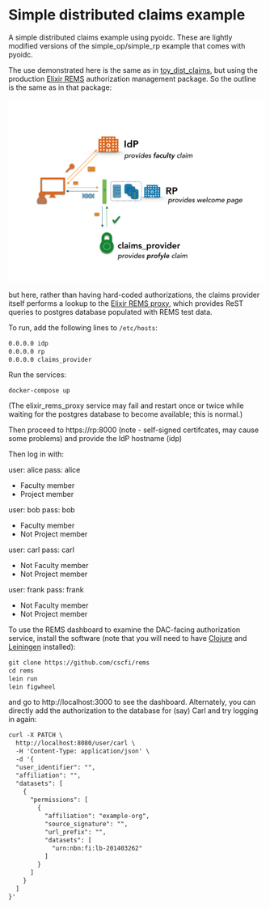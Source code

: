 # Simple distributed claims example

A simple distributed claims example using pyoidc.  These are lightly
modified versions of the simple_op/simple_rp example that comes
with pyoidc.

The use demonstrated here is the same as in
[toy_dist_claims](https://github.com/ljdursi/toy_dist_claims), but
using the production [Elixir REMS](http://www.elixir-finland.org/en/aai-rems-2/)
authorization management package.  So the outline is the same as
in that package:

![Interacting services](imgs/diagram.png)

but here, rather than having hard-coded authorizations, the claims
provider itself performs a lookup to the [Elixir REMS
proxy](https://github.com/cscfi/elixir_rems_proxy), which provides
ReST queries to postgres database populated with REMS test data.

To run, add the following lines to `/etc/hosts`:

```
0.0.0.0 idp
0.0.0.0 rp
0.0.0.0 claims_provider
```

Run the services:

```
docker-compose up 
```

(The elixir_rems_proxy service may fail and restart once or twice
while waiting for the postgres database to become available; this is
normal.)

Then proceed to https://rp:8000 (note - self-signed certifcates, may cause some problems) and provide the IdP hostname (idp)

Then log in with:

user: alice pass: alice
* Faculty member
* Project member

user: bob pass: bob
* Faculty member
* Not Project member

user: carl pass: carl
* Not Faculty member
* Not Project member

user: frank pass: frank
* Not Faculty member
* Not Project member

To use the REMS dashboard to examine the DAC-facing authorization service, install
the software (note that you will need to have [Clojure](https://clojure.org) and
[Leiningen](https://leiningen.org) installed):

```
git clone https://github.com/cscfi/rems
cd rems
lein run
lein figwheel
```

and go to http://localhost:3000 to see the dashboard.  Alternately, you can
directly add the authorization to the database for (say) Carl and try logging
in again:

```
curl -X PATCH \
  http://localhost:8080/user/carl \
  -H 'Content-Type: application/json' \
  -d '{
  "user_identifier": "",
  "affiliation": "",
  "datasets": [
    {
      "permissions": [
        {
          "affiliation": "example-org",
          "source_signature": "",
          "url_prefix": "",
          "datasets": [
            "urn:nbn:fi:lb-201403262"
          ]
        }
      ]
    }
  ]
}'
